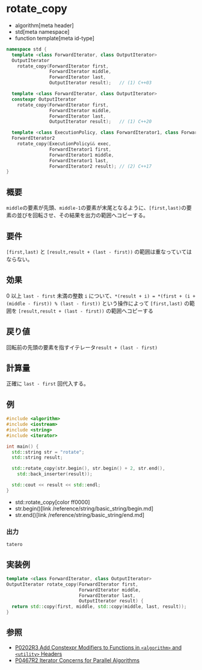 # rotate_copy
* algorithm[meta header]
* std[meta namespace]
* function template[meta id-type]

```cpp
namespace std {
  template <class ForwardIterator, class OutputIterator>
  OutputIterator
    rotate_copy(ForwardIterator first,
                ForwardIterator middle,
                ForwardIterator last,
                OutputIterator result);   // (1) C++03

  template <class ForwardIterator, class OutputIterator>
  constexpr OutputIterator
    rotate_copy(ForwardIterator first,
                ForwardIterator middle,
                ForwardIterator last,
                OutputIterator result);   // (1) C++20

  template <class ExecutionPolicy, class ForwardIterator1, class ForwardIterator2>
  ForwardIterator2
    rotate_copy(ExecutionPolicy&& exec,
                ForwardIterator1 first,
                ForwardIterator1 middle,
                ForwardIterator1 last,
                ForwardIterator2 result); // (2) C++17
}
```

## 概要
`middle`の要素が先頭、`middle-1`の要素が末尾となるように、`[first,last)`の要素の並びを回転させ、その結果を出力の範囲へコピーする。


## 要件
`[first,last)` と `[result,result + (last - first))` の範囲は重なっていてはならない。


## 効果
0 以上 `last - first` 未満の整数 `i` について、`*(result + i) = *(first + (i + (middle - first)) % (last - first))` という操作によって `[first,last)` の範囲を `[result,result + (last - first))` の範囲へコピーする


## 戻り値
回転前の先頭の要素を指すイテレータ`result + (last - first)`


## 計算量
正確に `last - first` 回代入する。


## 例
```cpp example
#include <algorithm>
#include <iostream>
#include <string>
#include <iterator>

int main() {
  std::string str = "rotate";
  std::string result;

  std::rotate_copy(str.begin(), str.begin() + 2, str.end(),
    std::back_inserter(result));

  std::cout << result << std::endl;
}
```
* std::rotate_copy[color ff0000]
* str.begin()[link /reference/string/basic_string/begin.md]
* str.end()[link /reference/string/basic_string/end.md]

### 出力
```
tatero
```


## 実装例
```cpp
template <class ForwardIterator, class OutputIterator>
OutputIterator rotate_copy(ForwardIterator first,
                           ForwardIterator middle,
                           ForwardIterator last,
                           OutputIterator result) {
  return std::copy(first, middle, std::copy(middle, last, result));
}
```


## 参照
- [P0202R3 Add Constexpr Modifiers to Functions in `<algorithm>` and `<utility>` Headers](http://www.open-std.org/jtc1/sc22/wg21/docs/papers/2017/p0202r3.html)
- [P0467R2 Iterator Concerns for Parallel Algorithms](http://www.open-std.org/jtc1/sc22/wg21/docs/papers/2017/p0467r2.html)
